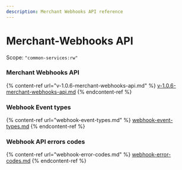 ```yaml
---
description: Merchant Webhooks API reference
---
```


# Merchant-Webhooks API

Scope: `"common-services:rw"`

### Merchant Webhooks API

{% content-ref url="v-1.0.6-merchant-webhooks-api.md" %}
[v-1.0.6-merchant-webhooks-api.md](v-1.0.6-merchant-webhooks-api.md)
{% endcontent-ref %}

### Webhook Event types

{% content-ref url="webhook-event-types.md" %}
[webhook-event-types.md](webhook-event-types.md)
{% endcontent-ref %}

### Webhook API errors codes

{% content-ref url="webhook-error-codes.md" %}
[webhook-error-codes.md](webhook-error-codes.md)
{% endcontent-ref %}
